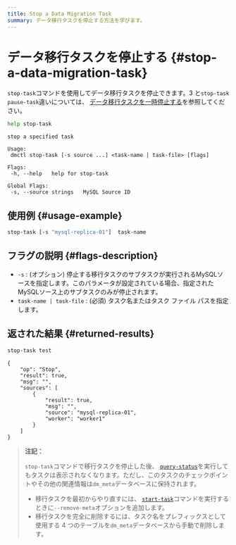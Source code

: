 ```yaml
---
title: Stop a Data Migration Task
summary: データ移行タスクを停止する方法を学びます。
---
```


# データ移行タスクを停止する {#stop-a-data-migration-task}

`stop-task`コマンドを使用してデータ移行タスクを停止できます。3 と`stop-task` `pause-task`違いについては、 [データ移行タスクを一時停止する](/dm/dm-pause-task.md)を参照してください。

```bash
help stop-task
```

    stop a specified task

    Usage:
     dmctl stop-task [-s source ...] <task-name | task-file> [flags]

    Flags:
     -h, --help   help for stop-task

    Global Flags:
     -s, --source strings   MySQL Source ID

## 使用例 {#usage-example}

```bash
stop-task [-s "mysql-replica-01"]  task-name
```

## フラグの説明 {#flags-description}

-   `-s` : (オプション) 停止する移行タスクのサブタスクが実行されるMySQLソースを指定します。このパラメータが設定されている場合、指定されたMySQLソース上のサブタスクのみが停止されます。
-   `task-name | task-file` : (必須) タスク名またはタスク ファイル パスを指定します。

## 返された結果 {#returned-results}

```bash
stop-task test
```

    {
        "op": "Stop",
        "result": true,
        "msg": "",
        "sources": [
            {
                "result": true,
                "msg": "",
                "source": "mysql-replica-01",
                "worker": "worker1"
            }
        ]
    }

> **注記：**
>
> `stop-task`コマンドで移行タスクを停止した後、 [`query-status`](/dm/dm-query-status.md)を実行してもタスクは表示されなくなります。ただし、このタスクのチェックポイントやその他の関連情報は`dm_meta`データベースに保持されます。
>
> -   移行タスクを最初からやり直すには、 [`start-task`](/dm/dm-create-task.md)コマンドを実行するときに`--remove-meta`オプションを追加します。
> -   移行タスクを完全に削除するには、タスク名をプレフィックスとして使用する 4 つのテーブルを`dm_meta`データベースから手動で削除します。
